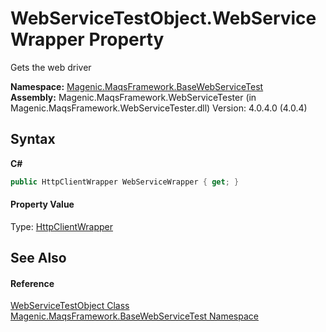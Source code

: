 # WebServiceTestObject.WebServiceWrapper Property 
 

Gets the web driver

**Namespace:**&nbsp;<a href="#/MAQS_4/WebServices_AUTOGENERATED/Magenic-MaqsFramework-BaseWebServiceTest_Namespace">Magenic.MaqsFramework.BaseWebServiceTest</a><br />**Assembly:**&nbsp;Magenic.MaqsFramework.WebServiceTester (in Magenic.MaqsFramework.WebServiceTester.dll) Version: 4.0.4.0 (4.0.4)

## Syntax

**C#**<br />
``` C#
public HttpClientWrapper WebServiceWrapper { get; }
```


#### Property Value
Type: <a href="#/MAQS_4/WebServices_AUTOGENERATED/HttpClientWrapper_Class">HttpClientWrapper</a>

## See Also


#### Reference
<a href="#/MAQS_4/WebServices_AUTOGENERATED/WebServiceTestObject_Class">WebServiceTestObject Class</a><br /><a href="#/MAQS_4/WebServices_AUTOGENERATED/Magenic-MaqsFramework-BaseWebServiceTest_Namespace">Magenic.MaqsFramework.BaseWebServiceTest Namespace</a><br />